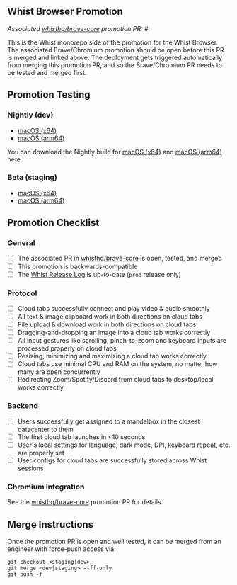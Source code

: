 ## Whist Browser Promotion

_Associated [whisthq/brave-core](https://github.com/whisthq/brave-core) promotion PR:_ #

This is the Whist monorepo side of the promotion for the Whist Browser. The associated Brave/Chromium promotion should be open before this PR is merged and linked above. The deployment gets triggered automatically from merging this promotion PR, and so the Brave/Chromium PR needs to be tested and merged first.

## Promotion Testing

### Nightly (dev)

- [macOS (x64)](https://s3.amazonaws.com/whist-browser-macos-x64-dev/whist-browser-macos-x64-dev.tar.gz)
- [macOS (arm64)](https://s3.amazonaws.com/whist-browser-macos-arm64-dev/whist-browser-macos-arm64-dev.tar.gz)

You can download the Nightly build for [macOS (x64)]() and [macOS (arm64)]() here.

### Beta (staging)

- [macOS (x64)](https://s3.amazonaws.com/whist-browser-macos-x64-staging/whist-browser-macos-x64-staging.tar.gz)
- [macOS (arm64)](https://s3.amazonaws.com/whist-browser-macos-arm64-staging/whist-browser-macos-arm64-staging.tar.gz)

## Promotion Checklist

### General

- [ ] The associated PR in [whisthq/brave-core](https://github.com/whisthq/brave-core) is open, tested, and merged
- [ ] This promotion is backwards-compatible
- [ ] The [Whist Release Log](https://www.notion.so/whisthq/Whist-Release-Log-c7ea1639eb734d90bd48c34924d72f0a) is up-to-date (`prod` release only)

### Protocol

- [ ] Cloud tabs successfully connect and play video & audio smoothly
- [ ] All text & image clipboard work in both directions on cloud tabs
- [ ] File upload & download work in both directions on cloud tabs
- [ ] Dragging-and-dropping an image into a cloud tab works correctly
- [ ] All input gestures like scrolling, pinch-to-zoom and keyboard inputs are processed properly on cloud tabs
- [ ] Resizing, minimizing and maximizing a cloud tab works correctly
- [ ] Cloud tabs use minimal CPU and RAM on the system, no matter how many are open concurrently
- [ ] Redirecting Zoom/Spotify/Discord from cloud tabs to desktop/local works correctly

### Backend

- [ ] Users successfully get assigned to a mandelbox in the closest datacenter to them
- [ ] The first cloud tab launches in <10 seconds
- [ ] User's local settings for language, dark mode, DPI, keyboard repeat, etc. are properly set
- [ ] User configs for cloud tabs are successfully stored across Whist sessions

### Chromium Integration

See the [whisthq/brave-core](https://github.com/whisthq/brave-core/) promotion PR for details.

## Merge Instructions

Once the promotion PR is open and well tested, it can be merged from an engineer with force-push access via:

```
git checkout <staging|dev>
git merge <dev|staging> --ff-only
git push -f
```
